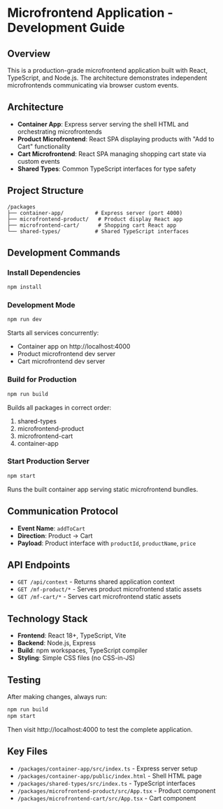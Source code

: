 # Microfrontend Application - Development Guide

## Overview
This is a production-grade microfrontend application built with React, TypeScript, and Node.js. The architecture demonstrates independent microfrontends communicating via browser custom events.

## Architecture
- **Container App**: Express server serving the shell HTML and orchestrating microfrontends
- **Product Microfrontend**: React SPA displaying products with "Add to Cart" functionality
- **Cart Microfrontend**: React SPA managing shopping cart state via custom events
- **Shared Types**: Common TypeScript interfaces for type safety

## Project Structure
```
/packages
├── container-app/          # Express server (port 4000)
├── microfrontend-product/   # Product display React app
├── microfrontend-cart/      # Shopping cart React app
└── shared-types/           # Shared TypeScript interfaces
```

## Development Commands

### Install Dependencies
```bash
npm install
```

### Development Mode
```bash
npm run dev
```
Starts all services concurrently:
- Container app on http://localhost:4000
- Product microfrontend dev server
- Cart microfrontend dev server

### Build for Production
```bash
npm run build
```
Builds all packages in correct order:
1. shared-types
2. microfrontend-product
3. microfrontend-cart
4. container-app

### Start Production Server
```bash
npm start
```
Runs the built container app serving static microfrontend bundles.

## Communication Protocol
- **Event Name**: `addToCart`
- **Direction**: Product → Cart
- **Payload**: Product interface with `productId`, `productName`, `price`

## API Endpoints
- `GET /api/context` - Returns shared application context
- `GET /mf-product/*` - Serves product microfrontend static assets
- `GET /mf-cart/*` - Serves cart microfrontend static assets

## Technology Stack
- **Frontend**: React 18+, TypeScript, Vite
- **Backend**: Node.js, Express
- **Build**: npm workspaces, TypeScript compiler
- **Styling**: Simple CSS files (no CSS-in-JS)

## Testing
After making changes, always run:
```bash
npm run build
npm start
```
Then visit http://localhost:4000 to test the complete application.

## Key Files
- `/packages/container-app/src/index.ts` - Express server setup
- `/packages/container-app/public/index.html` - Shell HTML page
- `/packages/shared-types/src/index.ts` - TypeScript interfaces
- `/packages/microfrontend-product/src/App.tsx` - Product component
- `/packages/microfrontend-cart/src/App.tsx` - Cart component